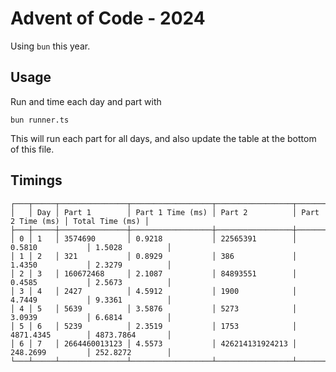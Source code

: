 # Advent of Code - 2024

Using `bun` this year. 

## Usage

Run and time each day and part with 

`bun runner.ts`

This will run each part for all days, and also update the table at the bottom of this file. 


## Timings

```
┌───┬─────┬───────────────┬──────────────────┬─────────────────┬──────────────────┬─────────────────┐
│   │ Day │ Part 1        │ Part 1 Time (ms) │ Part 2          │ Part 2 Time (ms) │ Total Time (ms) │
├───┼─────┼───────────────┼──────────────────┼─────────────────┼──────────────────┼─────────────────┤
│ 0 │ 1   │ 3574690       │ 0.9218           │ 22565391        │ 0.5810           │ 1.5028          │
│ 1 │ 2   │ 321           │ 0.8929           │ 386             │ 1.4350           │ 2.3279          │
│ 2 │ 3   │ 160672468     │ 2.1087           │ 84893551        │ 0.4585           │ 2.5673          │
│ 3 │ 4   │ 2427          │ 4.5912           │ 1900            │ 4.7449           │ 9.3361          │
│ 4 │ 5   │ 5639          │ 3.5876           │ 5273            │ 3.0939           │ 6.6814          │
│ 5 │ 6   │ 5239          │ 2.3519           │ 1753            │ 4871.4345        │ 4873.7864       │
│ 6 │ 7   │ 2664460013123 │ 4.5573           │ 426214131924213 │ 248.2699         │ 252.8272        │
└───┴─────┴───────────────┴──────────────────┴─────────────────┴──────────────────┴─────────────────┘

```